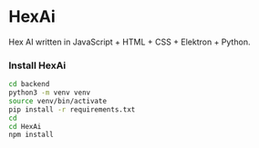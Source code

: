 # HexAi
Hex AI written in JavaScript + HTML + CSS + Elektron + Python.

### Install HexAi
```bash
cd backend
python3 -m venv venv
source venv/bin/activate
pip install -r requirements.txt
cd
cd HexAi
npm install
